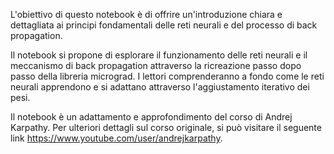L'obiettivo di questo notebook è di offrire un'introduzione chiara e dettagliata ai principi fondamentali delle reti neurali e del processo di back propagation.

Il notebook si propone di esplorare il funzionamento delle reti neurali e il meccanismo di back propagation attraverso la ricreazione passo dopo passo della libreria micrograd. I lettori comprenderanno a fondo come le reti neurali apprendono e si adattano attraverso l'aggiustamento iterativo dei pesi.

Il notebook è un adattamento e approfondimento del corso di Andrej Karpathy. Per ulteriori dettagli sul corso originale, si può visitare il seguente link https://www.youtube.com/user/andrejkarpathy.
